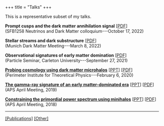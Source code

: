 +++
title = "Talks"
+++

This is a representative subset of my talks.

**Prompt cusps and the dark matter annihilation signal**
[[PDF](../files/talk_promptcusps.pdf)]  
(SFB1258 Neutrinos and Dark Matter colloquium---October 17, 2022)

**Stellar streams and dark substructure**
[[PDF](../files/talk_stellarstreams.pdf)]  
(Munich Dark Matter Meeting---March 8, 2022)

**Observational signatures of early matter domination**
[[PDF](../files/talk_emd.pdf)]  
(Particle Seminar, Carleton University---September 27, 2021)

[**Probing cosmology using dark matter microhalos**](https://perimeterinstitute.ca/events/probing-cosmology-using-dark-matter-microhalos)
[[PPT](../files/talk_pi.pptx)]
[[PDF](../files/talk_pi.pdf)]  
(Perimeter Institute for Theoretical Physics---February 6, 2020)

[**The gamma-ray signature of an early matter-dominated era**](https://meetings.aps.org/Meeting/APR19/Session/B11.2)
[[PPT](../files/talk_apr19.pptx)]
[[PDF](../files/talk_apr19.pdf)]    
(APS April Meeting, 2019)

[**Constraining the primordial power spectrum using minihalos**](http://meetings.aps.org/Meeting/APR18/Session/S15.3)
[[PPT](../files/talk_apr18.pptx)]
[[PDF](../files/talk_apr18.pdf)]    
(APS April Meeting, 2018)

---

[[Publications]](../publications/) [[Other]](../other/)